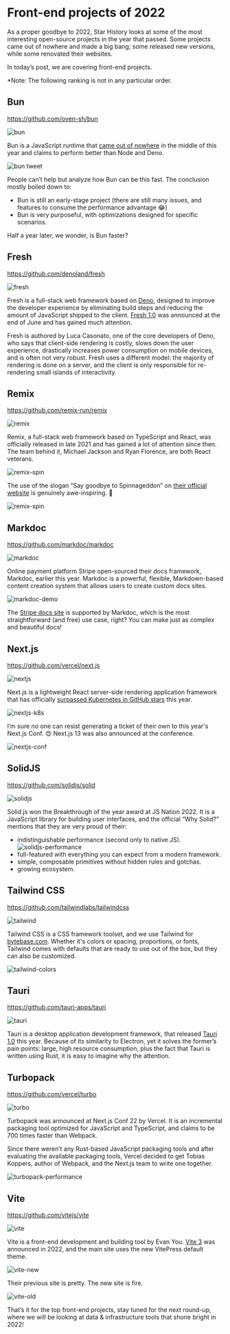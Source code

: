 # Front-end projects of 2022

As a proper goodbye to 2022, Star History looks at some of the most interesting open-source projects in the year that passed. Some projects came out of nowhere and made a big bang; some released new versions, while some renovated their websites.

In today’s post, we are covering front-end projects.

*Note: The following ranking is not in any particular order.

## Bun

https://github.com/oven-sh/bun

![bun](/blog/assets/yearly-pick-frontend-2022/bun.webp)

Bun is a JavaScript runtime that [came out of nowhere](https://twitter.com/jarredsumner/status/1544850464302194688) in the middle of this year and claims to perform better than Node and Deno.

![bun tweet](/blog/assets/yearly-pick-frontend-2022/bun-github-trending.webp)

People can’t help but analyze how Bun can be this fast. The conclusion mostly boiled down to:

- Bun is still an early-stage project (there are still many issues, and features to consume the performance advantage 😂)
- Bun is very purposeful, with optimizations designed for specific scenarios.

Half a year later, we wonder, is Bun faster?

## Fresh

https://github.com/denoland/fresh

![fresh](/blog/assets/yearly-pick-frontend-2022/fresh.webp)

Fresh is a full-stack web framework based on [Deno](https://github.com/denoland/deno), designed to improve the developer experience by eliminating build steps and reducing the amount of JavaScript shipped to the client. [Fresh 1.0](https://deno.com/blog/fresh-is-stable) was announced at the end of June and has gained much attention.

Fresh is authored by Luca Casonato, one of the core developers of Deno, who says that client-side rendering is costly, slows down the user experience, drastically increases power consumption on mobile devices, and is often not very robust. Fresh uses a different model: the majority of rendering is done on a server, and the client is only responsible for re-rendering small islands of interactivity.

## Remix

https://github.com/remix-run/remix

![remix](/blog/assets/yearly-pick-frontend-2022/remix.webp)

Remix, a full-stack web framework based on TypeScript and React, was officially released in late 2021 and has gained a lot of attention since then. The team behind it, Michael Jackson and Ryan Florence, are both React veterans.

![remix-spin](/blog/assets/yearly-pick-frontend-2022/remix-spin.webp)

The use of the slogan “Say goodbye to Spinnageddon” on [their official website](https://remix.run/) is genuinely awe-inspiring. 👋

![remix-spin](/blog/assets/yearly-pick-frontend-2022/remix-spin.webp)

## Markdoc

https://github.com/markdoc/markdoc

![markdoc](/blog/assets/yearly-pick-frontend-2022/markdoc.webp)

Online payment platform Stripe open-sourced their docs framework, Markdoc, earlier this year. Markdoc is a powerful, flexible, Markdown-based content creation system that allows users to create custom docs sites.

![markdoc-demo](/blog/assets/yearly-pick-frontend-2022/markdoc-demo.webp)

The [Stripe docs site](http://stripe.com/docs) is supported by Markdoc, which is the most straightforward (and free) use case, right? You can make just as complex and beautiful docs!

## Next.js

https://github.com/vercel/next.js

![nextjs](/blog/assets/yearly-pick-frontend-2022/nextjs.webp)

Next.js is a lightweight React server-side rendering application framework that has officially [surpassed Kubernetes in GitHub stars](https://twitter.com/leeerob/status/1564017079665180672?lang=en) this year.

![nextjs-k8s](/blog/assets/yearly-pick-frontend-2022/nextjs-k8s.webp)

I’m sure no one can resist generating a ticket of their own to this year's Next.js Conf. 😍 Next.js 13 was also announced at the conference.

![nextjs-conf](/blog/assets/yearly-pick-frontend-2022/nextjs-conf.webp)


## SolidJS

https://github.com/solidjs/solid

![solidjs](/blog/assets/yearly-pick-frontend-2022/solidjs.webp)

Solid.js won the Breakthrough of the year award at JS Nation 2022. It is a JavaScript library for building user interfaces, and the official “Why Solid?” mentions that they are very proud of their: 

- indistinguishable performance (second only to native JS).
   ![solidjs-performance](/blog/assets/yearly-pick-frontend-2022/solidjs-performance.webp)
- full-featured with everything you can expect from a modern framework.
- simple, composable primitives without hidden rules and gotchas.
- growing ecosystem.

## Tailwind CSS

https://github.com/tailwindlabs/tailwindcss

![tailwind](/blog/assets/yearly-pick-frontend-2022/tailwind.webp)

Tailwind CSS is a CSS framework toolset, and we use Tailwind for [bytebase.com](https://www.bytebase.com/). Whether it's colors or spacing, proportions, or fonts, Tailwind comes with defaults that are ready to use out of the box, but they can also be customized.

![tailwind-colors](/blog/assets/yearly-pick-frontend-2022/tailwind-colors.webp)

## Tauri

https://github.com/tauri-apps/tauri

![tauri](/blog/assets/yearly-pick-frontend-2022/tauri.webp)

Tauri is a desktop application development framework, that released [Tauri 1.0](https://tauri.app/blog/2022/06/19/tauri-1-0) this year. Because of its similarity to Electron, yet it solves the former’s pain points: large, high resource consumption, plus the fact that Tauri is written using Rust, it is easy to imagine why the attention.

## Turbopack

https://github.com/vercel/turbo

![turbo](/blog/assets/yearly-pick-frontend-2022/turbo.webp)

Turbopack was announced at Next.js Conf 22 by Vercel. It is an incremental packaging tool optimized for JavaScript and TypeScript, and claims to be 700 times faster than Webpack.

Since there weren’t any Rust-based JavaScript packaging tools and after evaluating the available packaging tools, Vercel decided to get Tobias Koppers, author of Webpack, and the Next.js team to write one together.

![turbopack-performance](/blog/assets/yearly-pick-frontend-2022/turbopack-performance.webp)

## Vite

https://github.com/vitejs/vite

![vite](/blog/assets/yearly-pick-frontend-2022/vite.webp)

Vite is a front-end development and building tool by Evan You. [Vite 3](https://vitejs.dev/blog/announcing-vite3.html) was announced in 2022, and the main site uses the new VitePress default theme.

![vite-new](/blog/assets/yearly-pick-frontend-2022/vite-new.webp)

Their previous site is pretty. The new site is fire.

![vite-old](/blog/assets/yearly-pick-frontend-2022/vite-old.webp)

That’s it for the top front-end projects, stay tuned for the next round-up, where we will be looking at data & infrastructure tools that shone bright in 2022!